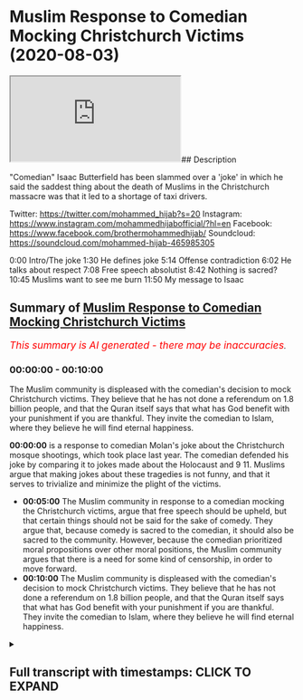 # Muslim Response to Comedian Mocking Christchurch Victims (2020-08-03)

<iframe loading='lazy' allow='autoplay' src='https://www.youtube.com/embed/tcW4fvnHX8g'></iframe>## Description

"Comedian" Isaac Butterfield has been slammed over a 'joke' in which he said the saddest thing about the death of Muslims in the Christchurch massacre was that it led to a shortage of taxi drivers.

Twitter: https://twitter.com/mohammed_hijab?s=20
Instagram: https://www.instagram.com/mohammedhijabofficial/?hl=en
Facebook: https://www.facebook.com/brothermohammedhijab/
Soundcloud: https://soundcloud.com/mohammed-hijab-465985305

0:00 Intro/The joke 
1:30 He defines joke
5:14 Offense contradiction
6:02 He talks about respect
7:08 Free speech absolutist 
8:42 Nothing is sacred?
10:45 Muslims want to see me burn
11:50 My message to Isaac

## Summary of [Muslim Response to Comedian Mocking Christchurch Victims](https://www.youtube.com/watch?v=tcW4fvnHX8g)


*<span style="color:red; font-size:125%">This summary is AI generated - there may be inaccuracies</span>. [](/)*

### <a onclick="modifyYTiframeseektime('0')">00:00:00</a> - <a onclick="modifyYTiframeseektime('600')">00:10:00</a>

The Muslim community is displeased with the comedian's decision to mock Christchurch victims. They believe that he has not done a referendum on 1.8 billion people, and that the Quran itself says that what has God benefit with your punishment if you are thankful. They invite the comedian to Islam, where they believe he will find eternal happiness.

**<a onclick="modifyYTiframeseektime('0')">00:00:00</a>**  is a response to comedian Molan's joke about the Christchurch mosque shootings, which took place last year. The comedian defended his joke by comparing it to jokes made about the Holocaust and 9 11. Muslims argue that making jokes about these tragedies is not funny, and that it serves to trivialize and minimize the plight of the victims.
* **<a onclick="modifyYTiframeseektime('300')">00:05:00</a>** The Muslim community in response to a comedian mocking the Christchurch victims, argue that free speech should be upheld, but that certain things should not be said for the sake of comedy. They argue that, because comedy is sacred to the comedian, it should also be sacred to the community. However, because the comedian prioritized moral propositions over other moral positions, the Muslim community argues that there is a need for some kind of censorship, in order to move forward.
* **<a onclick="modifyYTiframeseektime('600')">00:10:00</a>** The Muslim community is displeased with the comedian's decision to mock Christchurch victims. They believe that he has not done a referendum on 1.8 billion people, and that the Quran itself says that what has God benefit with your punishment if you are thankful. They invite the comedian to Islam, where they believe he will find eternal happiness.

<details><summary><h2>Full transcript with timestamps: CLICK TO EXPAND</h2></summary>

<a onclick="modifyYTiframeseektime('0')">0:00:00</a> [Music]  
<a onclick="modifyYTiframeseektime('8')">0:00:08</a> this video is a response  
<a onclick="modifyYTiframeseektime('10')">0:00:10</a> to a joke a supposed  
<a onclick="modifyYTiframeseektime('13')">0:00:13</a> joke that a comedian made  
<a onclick="modifyYTiframeseektime('16')">0:00:16</a> about the christ church event which took  
<a onclick="modifyYTiframeseektime('19')">0:00:19</a> place last year  
<a onclick="modifyYTiframeseektime('20')">0:00:20</a> whereby 52 people were horrifically and  
<a onclick="modifyYTiframeseektime('24')">0:00:24</a> monstrously  
<a onclick="modifyYTiframeseektime('25')">0:00:25</a> uh killed in their place of worship  
<a onclick="modifyYTiframeseektime('28')">0:00:28</a> let's  
<a onclick="modifyYTiframeseektime('28')">0:00:28</a> hear the joke and let's hear the  
<a onclick="modifyYTiframeseektime('31')">0:00:31</a> justification  
<a onclick="modifyYTiframeseektime('33')">0:00:33</a> for the joke this australian extremists  
<a onclick="modifyYTiframeseektime('36')">0:00:36</a> stormed this building this mosque  
<a onclick="modifyYTiframeseektime('38')">0:00:38</a> this room where people were saying their  
<a onclick="modifyYTiframeseektime('40')">0:00:40</a> prayers and going about their business  
<a onclick="modifyYTiframeseektime('42')">0:00:42</a> and for me the saddest thing about that  
<a onclick="modifyYTiframeseektime('46')">0:00:46</a> it wasn't the 52 people who were killed  
<a onclick="modifyYTiframeseektime('49')">0:00:49</a> it wasn't the countless others who had  
<a onclick="modifyYTiframeseektime('51')">0:00:51</a> their lives changed forever because  
<a onclick="modifyYTiframeseektime('52')">0:00:52</a> their family members were taken from  
<a onclick="modifyYTiframeseektime('54')">0:00:54</a> them  
<a onclick="modifyYTiframeseektime('56')">0:00:56</a> it was the hundreds of people that night  
<a onclick="modifyYTiframeseektime('57')">0:00:57</a> who couldn't make it home from  
<a onclick="modifyYTiframeseektime('58')">0:00:58</a> nightclubs in christchurch because all  
<a onclick="modifyYTiframeseektime('60')">0:01:00</a> the cabbies were dead  
<a onclick="modifyYTiframeseektime('71')">0:01:11</a> [Applause]  
<a onclick="modifyYTiframeseektime('75')">0:01:15</a> so in trying to defend his views  
<a onclick="modifyYTiframeseektime('78')">0:01:18</a> this comedian has come out with a range  
<a onclick="modifyYTiframeseektime('81')">0:01:21</a> of  
<a onclick="modifyYTiframeseektime('82')">0:01:22</a> arguments really of justification so  
<a onclick="modifyYTiframeseektime('85')">0:01:25</a> let's hear the first one  
<a onclick="modifyYTiframeseektime('86')">0:01:26</a> key word there is it is a joke  
<a onclick="modifyYTiframeseektime('90')">0:01:30</a> it is not real it is make believe i  
<a onclick="modifyYTiframeseektime('93')">0:01:33</a> don't really feel like that but that is  
<a onclick="modifyYTiframeseektime('95')">0:01:35</a> what comedy is  
<a onclick="modifyYTiframeseektime('96')">0:01:36</a> what i've got here is the dictionary  
<a onclick="modifyYTiframeseektime('98')">0:01:38</a> definition of what it is to be a joke is  
<a onclick="modifyYTiframeseektime('100')">0:01:40</a> something such as a funny story or trick  
<a onclick="modifyYTiframeseektime('102')">0:01:42</a> this cambridge  
<a onclick="modifyYTiframeseektime('103')">0:01:43</a> dictionary that is said or done in order  
<a onclick="modifyYTiframeseektime('105')">0:01:45</a> to make people laugh  
<a onclick="modifyYTiframeseektime('106')">0:01:46</a> your criteria of uh the joke having to  
<a onclick="modifyYTiframeseektime('110')">0:01:50</a> be something which is  
<a onclick="modifyYTiframeseektime('111')">0:01:51</a> um or assumed to be something which is  
<a onclick="modifyYTiframeseektime('114')">0:01:54</a> fictitious or  
<a onclick="modifyYTiframeseektime('115')">0:01:55</a> make believe it's not something which is  
<a onclick="modifyYTiframeseektime('117')">0:01:57</a> indicated with the dictionary definition  
<a onclick="modifyYTiframeseektime('119')">0:01:59</a> i've looked at more than one dictionary  
<a onclick="modifyYTiframeseektime('120')">0:02:00</a> definition  
<a onclick="modifyYTiframeseektime('120')">0:02:00</a> so why is it that you want us to assume  
<a onclick="modifyYTiframeseektime('123')">0:02:03</a> that  
<a onclick="modifyYTiframeseektime('124')">0:02:04</a> a joke is something which is make  
<a onclick="modifyYTiframeseektime('125')">0:02:05</a> believe fictitious or doesn't correspond  
<a onclick="modifyYTiframeseektime('127')">0:02:07</a> with what you believe in  
<a onclick="modifyYTiframeseektime('128')">0:02:08</a> doesn't make sense it's not in line with  
<a onclick="modifyYTiframeseektime('130')">0:02:10</a> the definitions i have so the problem  
<a onclick="modifyYTiframeseektime('132')">0:02:12</a> with this joke  
<a onclick="modifyYTiframeseektime('133')">0:02:13</a> is not just the fact that you  
<a onclick="modifyYTiframeseektime('135')">0:02:15</a> trivialized or minimized the plight of  
<a onclick="modifyYTiframeseektime('137')">0:02:17</a> the 52 people that were killed in cold  
<a onclick="modifyYTiframeseektime('139')">0:02:19</a> blood  
<a onclick="modifyYTiframeseektime('140')">0:02:20</a> yes and the families of those  
<a onclick="modifyYTiframeseektime('141')">0:02:21</a> individuals who are also grieving and  
<a onclick="modifyYTiframeseektime('143')">0:02:23</a> probably still grieving at this moment  
<a onclick="modifyYTiframeseektime('146')">0:02:26</a> at such a horrific and monstrous event  
<a onclick="modifyYTiframeseektime('148')">0:02:28</a> in the history of the world  
<a onclick="modifyYTiframeseektime('150')">0:02:30</a> it's not just this fact but it's the  
<a onclick="modifyYTiframeseektime('152')">0:02:32</a> fact that you homogenized  
<a onclick="modifyYTiframeseektime('154')">0:02:34</a> this group of muslim people as if they  
<a onclick="modifyYTiframeseektime('156')">0:02:36</a> are one ethnic  
<a onclick="modifyYTiframeseektime('158')">0:02:38</a> group all of which have one occupation a  
<a onclick="modifyYTiframeseektime('161')">0:02:41</a> singular  
<a onclick="modifyYTiframeseektime('161')">0:02:41</a> occupation which is what taxi driving  
<a onclick="modifyYTiframeseektime('164')">0:02:44</a> taxi driving  
<a onclick="modifyYTiframeseektime('166')">0:02:46</a> when in fact islam and muslims are a  
<a onclick="modifyYTiframeseektime('169')">0:02:49</a> diverse  
<a onclick="modifyYTiframeseektime('170')">0:02:50</a> group of individuals and the people who  
<a onclick="modifyYTiframeseektime('171')">0:02:51</a> died were different genders in different  
<a onclick="modifyYTiframeseektime('173')">0:02:53</a> ages let's let's be frank  
<a onclick="modifyYTiframeseektime('175')">0:02:55</a> you might be saying oh this is pedantic  
<a onclick="modifyYTiframeseektime('176')">0:02:56</a> it's a joke no sorry i don't this does  
<a onclick="modifyYTiframeseektime('178')">0:02:58</a> not work with me  
<a onclick="modifyYTiframeseektime('179')">0:02:59</a> it does not work with me because the  
<a onclick="modifyYTiframeseektime('180')">0:03:00</a> word joke here yeah and what it means to  
<a onclick="modifyYTiframeseektime('182')">0:03:02</a> be a joke is not this what you what you  
<a onclick="modifyYTiframeseektime('184')">0:03:04</a> try to put forward and fool your  
<a onclick="modifyYTiframeseektime('185')">0:03:05</a> audiences with  
<a onclick="modifyYTiframeseektime('187')">0:03:07</a> it's not that so having said this now  
<a onclick="modifyYTiframeseektime('190')">0:03:10</a> not only is that the case but you  
<a onclick="modifyYTiframeseektime('193')">0:03:13</a> you made it as if those individuals who  
<a onclick="modifyYTiframeseektime('196')">0:03:16</a> are now homogenized and otherwise  
<a onclick="modifyYTiframeseektime('198')">0:03:18</a> yeah those muslims who are the taxi  
<a onclick="modifyYTiframeseektime('199')">0:03:19</a> drivers have the sole job  
<a onclick="modifyYTiframeseektime('202')">0:03:22</a> of taking people away from taking people  
<a onclick="modifyYTiframeseektime('205')">0:03:25</a> home from nightclubs  
<a onclick="modifyYTiframeseektime('206')">0:03:26</a> living a liberal lifestyle a non-islamic  
<a onclick="modifyYTiframeseektime('208')">0:03:28</a> lifestyle so here the point is this is  
<a onclick="modifyYTiframeseektime('210')">0:03:30</a> that not only have you homogenized  
<a onclick="modifyYTiframeseektime('213')">0:03:33</a> and otherwise the muslims but you have  
<a onclick="modifyYTiframeseektime('216')">0:03:36</a> made them the servant class  
<a onclick="modifyYTiframeseektime('218')">0:03:38</a> the slave class whose job it is  
<a onclick="modifyYTiframeseektime('221')">0:03:41</a> to facilitate the liberal lifestyles of  
<a onclick="modifyYTiframeseektime('224')">0:03:44</a> those people who are enjoying themselves  
<a onclick="modifyYTiframeseektime('226')">0:03:46</a> in clubs and pubs uh out  
<a onclick="modifyYTiframeseektime('229')">0:03:49</a> on that night and that is for you the  
<a onclick="modifyYTiframeseektime('230')">0:03:50</a> tragedy now you might be saying  
<a onclick="modifyYTiframeseektime('233')">0:03:53</a> it's not why i actually believe it's a  
<a onclick="modifyYTiframeseektime('234')">0:03:54</a> lie it's make believe but that's not  
<a onclick="modifyYTiframeseektime('236')">0:03:56</a> what it is to be  
<a onclick="modifyYTiframeseektime('237')">0:03:57</a> a joke and we're gonna explain why your  
<a onclick="modifyYTiframeseektime('241')">0:04:01</a> sacred values and i use those words  
<a onclick="modifyYTiframeseektime('243')">0:04:03</a> clearly  
<a onclick="modifyYTiframeseektime('244')">0:04:04</a> of freedom of speech absolutism is in  
<a onclick="modifyYTiframeseektime('247')">0:04:07</a> fact  
<a onclick="modifyYTiframeseektime('247')">0:04:07</a> flawed in what follows but we laugh  
<a onclick="modifyYTiframeseektime('250')">0:04:10</a> about horrible things all the time it's  
<a onclick="modifyYTiframeseektime('252')">0:04:12</a> how people deal  
<a onclick="modifyYTiframeseektime('252')">0:04:12</a> with tragedy and he even says in another  
<a onclick="modifyYTiframeseektime('255')">0:04:15</a> part of his video that we i he himself  
<a onclick="modifyYTiframeseektime('257')">0:04:17</a> made a joke about the holocaust and  
<a onclick="modifyYTiframeseektime('258')">0:04:18</a> about 9 11.  
<a onclick="modifyYTiframeseektime('259')">0:04:19</a> it's not about you a white man yeah that  
<a onclick="modifyYTiframeseektime('261')">0:04:21</a> lives in australia making a joke about  
<a onclick="modifyYTiframeseektime('263')">0:04:23</a> 9 11 or this or that so but imagine if a  
<a onclick="modifyYTiframeseektime('265')">0:04:25</a> muslim  
<a onclick="modifyYTiframeseektime('266')">0:04:26</a> yeah a practicing traditionalist muslim  
<a onclick="modifyYTiframeseektime('269')">0:04:29</a> had made a joke about 9 11.  
<a onclick="modifyYTiframeseektime('271')">0:04:31</a> that's the comparison the comparison is  
<a onclick="modifyYTiframeseektime('274')">0:04:34</a> imagine if a traditionalist muslim who  
<a onclick="modifyYTiframeseektime('276')">0:04:36</a> is clearly visibly  
<a onclick="modifyYTiframeseektime('277')">0:04:37</a> practicing his religion yeah made a joke  
<a onclick="modifyYTiframeseektime('280')">0:04:40</a> about nine that's the that is the  
<a onclick="modifyYTiframeseektime('281')">0:04:41</a> correct kind of comparison  
<a onclick="modifyYTiframeseektime('284')">0:04:44</a> then how would the the the public the  
<a onclick="modifyYTiframeseektime('286')">0:04:46</a> american public react to that  
<a onclick="modifyYTiframeseektime('288')">0:04:48</a> and would they have a right to react  
<a onclick="modifyYTiframeseektime('289')">0:04:49</a> angrily to that that's the question it's  
<a onclick="modifyYTiframeseektime('291')">0:04:51</a> not about whether you  
<a onclick="modifyYTiframeseektime('293')">0:04:53</a> as a white man who has no connection to  
<a onclick="modifyYTiframeseektime('296')">0:04:56</a> the to islam or  
<a onclick="modifyYTiframeseektime('297')">0:04:57</a> muslims yeah make a joke about 9 11 on  
<a onclick="modifyYTiframeseektime('300')">0:05:00</a> the whole of course it's about  
<a onclick="modifyYTiframeseektime('301')">0:05:01</a> whether muslims make that joke practice  
<a onclick="modifyYTiframeseektime('303')">0:05:03</a> visibly traditionalist  
<a onclick="modifyYTiframeseektime('304')">0:05:04</a> practicing muslims make that joke yeah  
<a onclick="modifyYTiframeseektime('307')">0:05:07</a> and whether that could be or would be a  
<a onclick="modifyYTiframeseektime('309')">0:05:09</a> response which i i'm pretty sure they  
<a onclick="modifyYTiframeseektime('310')">0:05:10</a> would be  
<a onclick="modifyYTiframeseektime('311')">0:05:11</a> in england or usa or whatever it is  
<a onclick="modifyYTiframeseektime('314')">0:05:14</a> it is just laughing at horrible things  
<a onclick="modifyYTiframeseektime('316')">0:05:16</a> and i understand why you're offended  
<a onclick="modifyYTiframeseektime('319')">0:05:19</a> because i'm offended by it too that is  
<a onclick="modifyYTiframeseektime('322')">0:05:22</a> the point  
<a onclick="modifyYTiframeseektime('323')">0:05:23</a> this is problematic because in the  
<a onclick="modifyYTiframeseektime('324')">0:05:24</a> beginning of this whole video you were  
<a onclick="modifyYTiframeseektime('325')">0:05:25</a> showing us screenshots  
<a onclick="modifyYTiframeseektime('327')">0:05:27</a> of people uh abusing you online  
<a onclick="modifyYTiframeseektime('329')">0:05:29</a> cyberbullying  
<a onclick="modifyYTiframeseektime('331')">0:05:31</a> so if you really thought if you really  
<a onclick="modifyYTiframeseektime('333')">0:05:33</a> thought  
<a onclick="modifyYTiframeseektime('334')">0:05:34</a> that being offended should not be the  
<a onclick="modifyYTiframeseektime('337')">0:05:37</a> criteria  
<a onclick="modifyYTiframeseektime('338')">0:05:38</a> for people saying or not saying some  
<a onclick="modifyYTiframeseektime('339')">0:05:39</a> things why are you even showing us the  
<a onclick="modifyYTiframeseektime('341')">0:05:41</a> abuse that you suffered  
<a onclick="modifyYTiframeseektime('342')">0:05:42</a> why are you even showing us that if you  
<a onclick="modifyYTiframeseektime('344')">0:05:44</a> really thought that this was the case  
<a onclick="modifyYTiframeseektime('345')">0:05:45</a> why are you showing us the fact that  
<a onclick="modifyYTiframeseektime('346')">0:05:46</a> these people were saying  
<a onclick="modifyYTiframeseektime('347')">0:05:47</a> mean spirited things to you online  
<a onclick="modifyYTiframeseektime('350')">0:05:50</a> who cares if you felt offended by that  
<a onclick="modifyYTiframeseektime('352')">0:05:52</a> so really it's one  
<a onclick="modifyYTiframeseektime('354')">0:05:54</a> uh standard for yourself but another  
<a onclick="modifyYTiframeseektime('356')">0:05:56</a> standard for the community which you  
<a onclick="modifyYTiframeseektime('358')">0:05:58</a> think is a disposable one which i think  
<a onclick="modifyYTiframeseektime('360')">0:06:00</a> you're learning is not which is the  
<a onclick="modifyYTiframeseektime('362')">0:06:02</a> muslim community  
<a onclick="modifyYTiframeseektime('363')">0:06:03</a> if you treat me with respect i will  
<a onclick="modifyYTiframeseektime('364')">0:06:04</a> treat you with that same respect  
<a onclick="modifyYTiframeseektime('366')">0:06:06</a> and then a minute 5 40 you talk about  
<a onclick="modifyYTiframeseektime('368')">0:06:08</a> respect  
<a onclick="modifyYTiframeseektime('369')">0:06:09</a> as if you we're gonna really listen to  
<a onclick="modifyYTiframeseektime('371')">0:06:11</a> you yeah it's really let's be real  
<a onclick="modifyYTiframeseektime('373')">0:06:13</a> i mean that's the joke if you want to  
<a onclick="modifyYTiframeseektime('375')">0:06:15</a> make a joke you want to make a joke  
<a onclick="modifyYTiframeseektime('377')">0:06:17</a> yeah that's the joke that you are going  
<a onclick="modifyYTiframeseektime('380')">0:06:20</a> to start talking to us  
<a onclick="modifyYTiframeseektime('381')">0:06:21</a> about all of after all you've done about  
<a onclick="modifyYTiframeseektime('384')">0:06:24</a> respect  
<a onclick="modifyYTiframeseektime('385')">0:06:25</a> what is the what is the definition of  
<a onclick="modifyYTiframeseektime('386')">0:06:26</a> the word respect due regard one of the  
<a onclick="modifyYTiframeseektime('388')">0:06:28</a> definitions is  
<a onclick="modifyYTiframeseektime('389')">0:06:29</a> do you regard for people's feelings so  
<a onclick="modifyYTiframeseektime('392')">0:06:32</a> if you have respect for me  
<a onclick="modifyYTiframeseektime('393')">0:06:33</a> you're talking about reciprocity and  
<a onclick="modifyYTiframeseektime('394')">0:06:34</a> respect that if you have respect for me  
<a onclick="modifyYTiframeseektime('396')">0:06:36</a> i'll have respect for you and vice versa  
<a onclick="modifyYTiframeseektime('398')">0:06:38</a> and so on  
<a onclick="modifyYTiframeseektime('399')">0:06:39</a> but what if we're telling you right that  
<a onclick="modifyYTiframeseektime('401')">0:06:41</a> what you're doing is disrespectful  
<a onclick="modifyYTiframeseektime('403')">0:06:43</a> and you continue saying i'm gonna do it  
<a onclick="modifyYTiframeseektime('405')">0:06:45</a> so is that is that respectful  
<a onclick="modifyYTiframeseektime('406')">0:06:46</a> according to what respect actually means  
<a onclick="modifyYTiframeseektime('410')">0:06:50</a> so you seem to be a contradictory man a  
<a onclick="modifyYTiframeseektime('413')">0:06:53</a> contradictory man  
<a onclick="modifyYTiframeseektime('414')">0:06:54</a> a man who hasn't got his morality  
<a onclick="modifyYTiframeseektime('416')">0:06:56</a> figured out this is the problem  
<a onclick="modifyYTiframeseektime('419')">0:06:59</a> intellectually you're bankrupt you're  
<a onclick="modifyYTiframeseektime('422')">0:07:02</a> morally bankrupt  
<a onclick="modifyYTiframeseektime('423')">0:07:03</a> you have no sense of direction when it  
<a onclick="modifyYTiframeseektime('426')">0:07:06</a> comes to what can i say and what can i  
<a onclick="modifyYTiframeseektime('428')">0:07:08</a> not say  
<a onclick="modifyYTiframeseektime('428')">0:07:08</a> i genuinely believe that everything is  
<a onclick="modifyYTiframeseektime('431')">0:07:11</a> okay  
<a onclick="modifyYTiframeseektime('432')">0:07:12</a> which means you're a free speech  
<a onclick="modifyYTiframeseektime('434')">0:07:14</a> absolutist  
<a onclick="modifyYTiframeseektime('436')">0:07:16</a> but society even liberal thinkers  
<a onclick="modifyYTiframeseektime('439')">0:07:19</a> okay liberal thinkers who argued the  
<a onclick="modifyYTiframeseektime('442')">0:07:22</a> case for freedom of speech  
<a onclick="modifyYTiframeseektime('444')">0:07:24</a> they would restrict and censor freedom  
<a onclick="modifyYTiframeseektime('447')">0:07:27</a> of speech  
<a onclick="modifyYTiframeseektime('449')">0:07:29</a> as per the harm principle on certain uh  
<a onclick="modifyYTiframeseektime('452')">0:07:32</a> occasions for example plagiarism  
<a onclick="modifyYTiframeseektime('455')">0:07:35</a> copyright  
<a onclick="modifyYTiframeseektime('456')">0:07:36</a> um leaking industrial secrets  
<a onclick="modifyYTiframeseektime('459')">0:07:39</a> of government for example military  
<a onclick="modifyYTiframeseektime('461')">0:07:41</a> secrets these are all  
<a onclick="modifyYTiframeseektime('462')">0:07:42</a> examples um of i'm sure if someone took  
<a onclick="modifyYTiframeseektime('466')">0:07:46</a> your video and put it on  
<a onclick="modifyYTiframeseektime('467')">0:07:47</a> on their youtube channel you wouldn't  
<a onclick="modifyYTiframeseektime('468')">0:07:48</a> like that and you might even say you  
<a onclick="modifyYTiframeseektime('470')">0:07:50</a> know what this is not the kind of  
<a onclick="modifyYTiframeseektime('471')">0:07:51</a> freedom of speech  
<a onclick="modifyYTiframeseektime('472')">0:07:52</a> yes i accept because this is copyright  
<a onclick="modifyYTiframeseektime('475')">0:07:55</a> and plagiarism  
<a onclick="modifyYTiframeseektime('476')">0:07:56</a> otherwise you should make a video  
<a onclick="modifyYTiframeseektime('478')">0:07:58</a> explaining to everyone that you allow  
<a onclick="modifyYTiframeseektime('479')">0:07:59</a> your content on their channels  
<a onclick="modifyYTiframeseektime('482')">0:08:02</a> you should do this if you are truly a  
<a onclick="modifyYTiframeseektime('484')">0:08:04</a> free speech absolutist  
<a onclick="modifyYTiframeseektime('486')">0:08:06</a> but you will say no it's copyright and  
<a onclick="modifyYTiframeseektime('487')">0:08:07</a> plagiarism and so on and so forth  
<a onclick="modifyYTiframeseektime('489')">0:08:09</a> and if that is the case and if that is  
<a onclick="modifyYTiframeseektime('490')">0:08:10</a> your position then you realize that  
<a onclick="modifyYTiframeseektime('492')">0:08:12</a> there is a need  
<a onclick="modifyYTiframeseektime('494')">0:08:14</a> a practical need yes a practical need  
<a onclick="modifyYTiframeseektime('497')">0:08:17</a> for some kind of censorship  
<a onclick="modifyYTiframeseektime('499')">0:08:19</a> so if you realize that there is a  
<a onclick="modifyYTiframeseektime('500')">0:08:20</a> practical need for some kind of  
<a onclick="modifyYTiframeseektime('502')">0:08:22</a> censorship in order for economy  
<a onclick="modifyYTiframeseektime('503')">0:08:23</a> and society to move forward  
<a onclick="modifyYTiframeseektime('506')">0:08:26</a> the question is who sets the parameters  
<a onclick="modifyYTiframeseektime('509')">0:08:29</a> for such need  
<a onclick="modifyYTiframeseektime('510')">0:08:30</a> where does it become inappropriate or  
<a onclick="modifyYTiframeseektime('513')">0:08:33</a> otherwise immoral  
<a onclick="modifyYTiframeseektime('515')">0:08:35</a> for certain things to be said or not to  
<a onclick="modifyYTiframeseektime('516')">0:08:36</a> be said  
<a onclick="modifyYTiframeseektime('518')">0:08:38</a> and what the contradictory set of  
<a onclick="modifyYTiframeseektime('521')">0:08:41</a> propositions you're putting forward is  
<a onclick="modifyYTiframeseektime('523')">0:08:43</a> there is nothing sacred and that is the  
<a onclick="modifyYTiframeseektime('525')">0:08:45</a> way  
<a onclick="modifyYTiframeseektime('526')">0:08:46</a> that comedy should be but the irony the  
<a onclick="modifyYTiframeseektime('528')">0:08:48</a> mother of all ironies is the following  
<a onclick="modifyYTiframeseektime('530')">0:08:50</a> is that for you comedy is sacred and not  
<a onclick="modifyYTiframeseektime('534')">0:08:54</a> only is that  
<a onclick="modifyYTiframeseektime('535')">0:08:55</a> not only is comedy sacred but free  
<a onclick="modifyYTiframeseektime('537')">0:08:57</a> speech is sacred as well  
<a onclick="modifyYTiframeseektime('538')">0:08:58</a> you're saying nothing is sacred but you  
<a onclick="modifyYTiframeseektime('540')">0:09:00</a> actually are upholding a sacred  
<a onclick="modifyYTiframeseektime('542')">0:09:02</a> principle  
<a onclick="modifyYTiframeseektime('543')">0:09:03</a> in fact you could even argue depending  
<a onclick="modifyYTiframeseektime('545')">0:09:05</a> on how you define religion a religious  
<a onclick="modifyYTiframeseektime('547')">0:09:07</a> principle  
<a onclick="modifyYTiframeseektime('548')">0:09:08</a> yes that free speech  
<a onclick="modifyYTiframeseektime('552')">0:09:12</a> should be upheld which is in my  
<a onclick="modifyYTiframeseektime('554')">0:09:14</a> understanding of it  
<a onclick="modifyYTiframeseektime('555')">0:09:15</a> a sacred principle don't make yourself  
<a onclick="modifyYTiframeseektime('557')">0:09:17</a> out to be a neutralist  
<a onclick="modifyYTiframeseektime('559')">0:09:19</a> when it comes to uh free speech and so  
<a onclick="modifyYTiframeseektime('562')">0:09:22</a> on and so forth you do  
<a onclick="modifyYTiframeseektime('563')">0:09:23</a> prioritize and hierarchies yes you do  
<a onclick="modifyYTiframeseektime('566')">0:09:26</a> that  
<a onclick="modifyYTiframeseektime('567')">0:09:27</a> a set of moral propositions over and  
<a onclick="modifyYTiframeseektime('569')">0:09:29</a> above other moral positions  
<a onclick="modifyYTiframeseektime('570')">0:09:30</a> don't say ever nothing is sacred because  
<a onclick="modifyYTiframeseektime('572')">0:09:32</a> clearly you're upholding  
<a onclick="modifyYTiframeseektime('574')">0:09:34</a> free speech absolutism as a sacred  
<a onclick="modifyYTiframeseektime('577')">0:09:37</a> morality and not only that but comedy  
<a onclick="modifyYTiframeseektime('580')">0:09:40</a> itself is sacred for you  
<a onclick="modifyYTiframeseektime('582')">0:09:42</a> so much so that you allow  
<a onclick="modifyYTiframeseektime('585')">0:09:45</a> things to be said in the name of comedy  
<a onclick="modifyYTiframeseektime('587')">0:09:47</a> that you would never probably allow  
<a onclick="modifyYTiframeseektime('589')">0:09:49</a> to be said in other contexts for example  
<a onclick="modifyYTiframeseektime('592')">0:09:52</a> copyright libel defamation of character  
<a onclick="modifyYTiframeseektime('594')">0:09:54</a> and so on and so forth  
<a onclick="modifyYTiframeseektime('595')">0:09:55</a> my question is how do you make such  
<a onclick="modifyYTiframeseektime('597')">0:09:57</a> distinction  
<a onclick="modifyYTiframeseektime('598')">0:09:58</a> on your moral philosophy how do you make  
<a onclick="modifyYTiframeseektime('601')">0:10:01</a> such a decision  
<a onclick="modifyYTiframeseektime('602')">0:10:02</a> how can you prove that on the one hand  
<a onclick="modifyYTiframeseektime('604')">0:10:04</a> yeah if you take functionalism out of  
<a onclick="modifyYTiframeseektime('606')">0:10:06</a> the picture  
<a onclick="modifyYTiframeseektime('607')">0:10:07</a> how can you prove that it's immoral to  
<a onclick="modifyYTiframeseektime('609')">0:10:09</a> plagiarize  
<a onclick="modifyYTiframeseektime('610')">0:10:10</a> and defame and on the other hand yes  
<a onclick="modifyYTiframeseektime('614')">0:10:14</a> on the other hand it's okay to say  
<a onclick="modifyYTiframeseektime('616')">0:10:16</a> whatever you want in the name  
<a onclick="modifyYTiframeseektime('618')">0:10:18</a> of comedy the problem here is you  
<a onclick="modifyYTiframeseektime('620')">0:10:20</a> actually  
<a onclick="modifyYTiframeseektime('621')">0:10:21</a> do have a god you do have a god  
<a onclick="modifyYTiframeseektime('624')">0:10:24</a> you do have a religion don't make  
<a onclick="modifyYTiframeseektime('626')">0:10:26</a> yourself out to be some neutralist  
<a onclick="modifyYTiframeseektime('628')">0:10:28</a> or some agnostic in this sense no your  
<a onclick="modifyYTiframeseektime('630')">0:10:30</a> religion is the  
<a onclick="modifyYTiframeseektime('632')">0:10:32</a> religion of liberalism and more  
<a onclick="modifyYTiframeseektime('634')">0:10:34</a> particularly  
<a onclick="modifyYTiframeseektime('635')">0:10:35</a> free speech absolutism that's your  
<a onclick="modifyYTiframeseektime('637')">0:10:37</a> religious what's sacred to you  
<a onclick="modifyYTiframeseektime('640')">0:10:40</a> okay so having said that now nothing is  
<a onclick="modifyYTiframeseektime('643')">0:10:43</a> sacred would make  
<a onclick="modifyYTiframeseektime('644')">0:10:44</a> no sense at all particularly the muslim  
<a onclick="modifyYTiframeseektime('646')">0:10:46</a> people who think i'm a horrible piece of  
<a onclick="modifyYTiframeseektime('648')">0:10:48</a> [ __ ] you want to see me burn  
<a onclick="modifyYTiframeseektime('650')">0:10:50</a> well you said that some muslims you see  
<a onclick="modifyYTiframeseektime('652')">0:10:52</a> this is the problem  
<a onclick="modifyYTiframeseektime('653')">0:10:53</a> hasty generalizations muslims according  
<a onclick="modifyYTiframeseektime('657')">0:10:57</a> to pew by the end of the century will be  
<a onclick="modifyYTiframeseektime('658')">0:10:58</a> one of every three people  
<a onclick="modifyYTiframeseektime('660')">0:11:00</a> on planet earth demographic one of every  
<a onclick="modifyYTiframeseektime('663')">0:11:03</a> three people a third of the planet will  
<a onclick="modifyYTiframeseektime('665')">0:11:05</a> be muslim  
<a onclick="modifyYTiframeseektime('666')">0:11:06</a> i don't think all i don't think you've  
<a onclick="modifyYTiframeseektime('667')">0:11:07</a> done a referendum yes  
<a onclick="modifyYTiframeseektime('669')">0:11:09</a> on 1.8 billion people and in fact the  
<a onclick="modifyYTiframeseektime('672')">0:11:12</a> quran itself says in chapter 4 verse 147  
<a onclick="modifyYTiframeseektime('681')">0:11:21</a> that what has what with allah benefit  
<a onclick="modifyYTiframeseektime('684')">0:11:24</a> what would god benefit  
<a onclick="modifyYTiframeseektime('686')">0:11:26</a> with your punishment if you are thankful  
<a onclick="modifyYTiframeseektime('688')">0:11:28</a> and you believe  
<a onclick="modifyYTiframeseektime('690')">0:11:30</a> and god is ever thankful all  
<a onclick="modifyYTiframeseektime('693')">0:11:33</a> knowledgeable  
<a onclick="modifyYTiframeseektime('694')">0:11:34</a> chapter 4 verse 147 in fact if muslims  
<a onclick="modifyYTiframeseektime('698')">0:11:38</a> are are doing what islam says or what  
<a onclick="modifyYTiframeseektime('700')">0:11:40</a> the quran says in particular they  
<a onclick="modifyYTiframeseektime('702')">0:11:42</a> shouldn't want you to be burned at all  
<a onclick="modifyYTiframeseektime('704')">0:11:44</a> muslims should yes according to the  
<a onclick="modifyYTiframeseektime('707')">0:11:47</a> quranic discourse  
<a onclick="modifyYTiframeseektime('708')">0:11:48</a> want the best for you and in fact that's  
<a onclick="modifyYTiframeseektime('710')">0:11:50</a> what i'll say to you  
<a onclick="modifyYTiframeseektime('712')">0:11:52</a> we don't want you to go to hell in fact  
<a onclick="modifyYTiframeseektime('713')">0:11:53</a> the opposite is true we don't want  
<a onclick="modifyYTiframeseektime('715')">0:11:55</a> anybody to  
<a onclick="modifyYTiframeseektime('716')">0:11:56</a> be burnt or go to hell or have a demise  
<a onclick="modifyYTiframeseektime('718')">0:11:58</a> in the afterlife which is eternal  
<a onclick="modifyYTiframeseektime('720')">0:12:00</a> eternally excruciating we don't want  
<a onclick="modifyYTiframeseektime('722')">0:12:02</a> that to happen to you  
<a onclick="modifyYTiframeseektime('723')">0:12:03</a> in fact we want you to have a  
<a onclick="modifyYTiframeseektime('725')">0:12:05</a> pleasurable eternal  
<a onclick="modifyYTiframeseektime('727')">0:12:07</a> life of goodness and that's why we  
<a onclick="modifyYTiframeseektime('730')">0:12:10</a> invite you to islam we invite you to  
<a onclick="modifyYTiframeseektime('732')">0:12:12</a> believing  
<a onclick="modifyYTiframeseektime('733')">0:12:13</a> in one god as the quran says in  
<a onclick="modifyYTiframeseektime('735')">0:12:15</a> shakhartom  
<a onclick="modifyYTiframeseektime('736')">0:12:16</a> to be thankful and gratitude grateful to  
<a onclick="modifyYTiframeseektime('739')">0:12:19</a> be thankful and grateful  
<a onclick="modifyYTiframeseektime('741')">0:12:21</a> to god and to believe in god and with  
<a onclick="modifyYTiframeseektime('744')">0:12:24</a> that you'll have  
<a onclick="modifyYTiframeseektime('745')">0:12:25</a> the ultimate purpose of life realized  
<a onclick="modifyYTiframeseektime('748')">0:12:28</a> the ultimate purpose of life which is  
<a onclick="modifyYTiframeseektime('749')">0:12:29</a> not to make  
<a onclick="modifyYTiframeseektime('750')">0:12:30</a> other people laugh that's not the  
<a onclick="modifyYTiframeseektime('751')">0:12:31</a> purpose of life i'm not saying you  
<a onclick="modifyYTiframeseektime('753')">0:12:33</a> shouldn't or you couldn't  
<a onclick="modifyYTiframeseektime('755')">0:12:35</a> you can do that as well it's a  
<a onclick="modifyYTiframeseektime('756')">0:12:36</a> subsidiary thing but the  
<a onclick="modifyYTiframeseektime('758')">0:12:38</a> the crux of the basic human function is  
<a onclick="modifyYTiframeseektime('760')">0:12:40</a> to believe in one god  
<a onclick="modifyYTiframeseektime('761')">0:12:41</a> to worship one god yeah for the sake of  
<a onclick="modifyYTiframeseektime('766')">0:12:46</a> knowing your purpose having a happy life  
<a onclick="modifyYTiframeseektime('769')">0:12:49</a> having welfare in this world and in the  
<a onclick="modifyYTiframeseektime('770')">0:12:50</a> next world we don't believe that you're  
<a onclick="modifyYTiframeseektime('772')">0:12:52</a> just gonna  
<a onclick="modifyYTiframeseektime('772')">0:12:52</a> turn into ashes and that will be the end  
<a onclick="modifyYTiframeseektime('774')">0:12:54</a> of the human experience  
<a onclick="modifyYTiframeseektime('776')">0:12:56</a> so that's something you should look into  
<a onclick="modifyYTiframeseektime('777')">0:12:57</a> and i and i invite you to look into  
<a onclick="modifyYTiframeseektime('780')">0:13:00</a> that in fact i'm having happy to have a  
<a onclick="modifyYTiframeseektime('782')">0:13:02</a> conversation with you and bring you onto  
<a onclick="modifyYTiframeseektime('783')">0:13:03</a> my podcast the mh podcast  
<a onclick="modifyYTiframeseektime('785')">0:13:05</a> where we can have a conversation a  
<a onclick="modifyYTiframeseektime('787')">0:13:07</a> religious conversation  
<a onclick="modifyYTiframeseektime('788')">0:13:08</a> a political conversation a philosophical  
<a onclick="modifyYTiframeseektime('791')">0:13:11</a> conversation  
<a onclick="modifyYTiframeseektime('792')">0:13:12</a> about these things free speech about  
<a onclick="modifyYTiframeseektime('794')">0:13:14</a> religion  
<a onclick="modifyYTiframeseektime('795')">0:13:15</a> about what you actually meant and in  
<a onclick="modifyYTiframeseektime('797')">0:13:17</a> that way  
<a onclick="modifyYTiframeseektime('798')">0:13:18</a> perhaps the muslim community can look  
<a onclick="modifyYTiframeseektime('801')">0:13:21</a> past your ignorance towards them  
<a onclick="modifyYTiframeseektime('803')">0:13:23</a> and perhaps we as humanity  
<a onclick="modifyYTiframeseektime('806')">0:13:26</a> can move forward together hand in hand  
<a onclick="modifyYTiframeseektime('809')">0:13:29</a> not offending one another and as you  
<a onclick="modifyYTiframeseektime('811')">0:13:31</a> said  
<a onclick="modifyYTiframeseektime('812')">0:13:32</a> in theory respecting one another but  
<a onclick="modifyYTiframeseektime('815')">0:13:35</a> also in practice  
<a onclick="modifyYTiframeseektime('816')">0:13:36</a> implementing such respect to another  
<a onclick="modifyYTiframeseektime('831')">0:13:51</a> you  
</details>